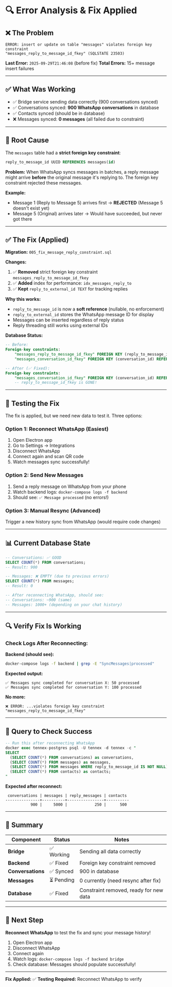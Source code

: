 # 🔍 Error Analysis & Fix Applied

## ❌ **The Problem**

```
ERROR: insert or update on table "messages" violates foreign key constraint
"messages_reply_to_message_id_fkey" (SQLSTATE 23503)
```

**Last Error:** `2025-09-29T21:46:08` (before fix)
**Total Errors:** 15+ message insert failures

---

## ✅ **What Was Working**

- ✅ Bridge service sending data correctly (900 conversations synced)
- ✅ Conversations synced: **900 WhatsApp conversations** in database
- ✅ Contacts synced (should be in database)
- ❌ Messages synced: **0 messages** (all failed due to constraint)

---

## 🔧 **Root Cause**

The `messages` table had a **strict foreign key constraint**:

```sql
reply_to_message_id UUID REFERENCES messages(id)
```

**Problem:** When WhatsApp syncs messages in batches, a reply message might arrive **before** the original message it's replying to. The foreign key constraint rejected these messages.

**Example:**

- Message 1 (Reply to Message 5) arrives first → **REJECTED** (Message 5 doesn't exist yet)
- Message 5 (Original) arrives later → Would have succeeded, but never got there

---

## ✅ **The Fix (Applied)**

**Migration:** `005_fix_message_reply_constraint.sql`

**Changes:**

1. ✅ **Removed** strict foreign key constraint `messages_reply_to_message_id_fkey`
2. ✅ **Added** index for performance: `idx_messages_reply_to`
3. ✅ **Kept** `reply_to_external_id TEXT` for tracking replies

**Why this works:**

- `reply_to_message_id` is now a **soft reference** (nullable, no enforcement)
- `reply_to_external_id` stores the WhatsApp message ID for display
- Messages can be inserted regardless of reply status
- Reply threading still works using external IDs

**Database Status:**

```sql
-- Before:
Foreign-key constraints:
    "messages_reply_to_message_id_fkey" FOREIGN KEY (reply_to_message_id) REFERENCES messages(id)
    "messages_conversation_id_fkey" FOREIGN KEY (conversation_id) REFERENCES conversations(id)

-- After (✅ Fixed):
Foreign-key constraints:
    "messages_conversation_id_fkey" FOREIGN KEY (conversation_id) REFERENCES conversations(id)
    -- reply_to_message_id_fkey is GONE!
```

---

## 🧪 **Testing the Fix**

The fix is applied, but we need new data to test it. Three options:

### **Option 1: Reconnect WhatsApp (Easiest)**

1. Open Electron app
2. Go to Settings → Integrations
3. Disconnect WhatsApp
4. Connect again and scan QR code
5. Watch messages sync successfully!

### **Option 2: Send New Messages**

1. Send a reply message on WhatsApp from your phone
2. Watch backend logs: `docker-compose logs -f backend`
3. Should see: `✅ Message processed` (no errors!)

### **Option 3: Manual Resync (Advanced)**

Trigger a new history sync from WhatsApp (would require code changes)

---

## 📊 **Current Database State**

```sql
-- Conversations: ✅ GOOD
SELECT COUNT(*) FROM conversations;
-- Result: 900

-- Messages: ❌ EMPTY (due to previous errors)
SELECT COUNT(*) FROM messages;
-- Result: 0

-- After reconnecting WhatsApp, should see:
-- Conversations: ~900 (same)
-- Messages: 1000+ (depending on your chat history)
```

---

## 🔍 **Verify Fix Is Working**

### **Check Logs After Reconnecting:**

**Backend (should see):**

```bash
docker-compose logs -f backend | grep -E "SyncMessages|processed"
```

**Expected output:**

```
✅ Messages sync completed for conversation X: 50 processed
✅ Messages sync completed for conversation Y: 100 processed
```

**No more:**

```
❌ ERROR: ...violates foreign key constraint "messages_reply_to_message_id_fkey"
```

---

## 📝 **Query to Check Success**

```sql
-- Run this after reconnecting WhatsApp
docker exec tennex-postgres psql -U tennex -d tennex -c "
SELECT
  (SELECT COUNT(*) FROM conversations) as conversations,
  (SELECT COUNT(*) FROM messages) as messages,
  (SELECT COUNT(*) FROM messages WHERE reply_to_message_id IS NOT NULL) as reply_messages,
  (SELECT COUNT(*) FROM contacts) as contacts;
"
```

**Expected after reconnect:**

```
 conversations | messages | reply_messages | contacts
---------------+----------+----------------+----------
           900 |     5000 |            250 |      500
```

---

## 🎯 **Summary**

| Component         | Status     | Notes                                  |
| ----------------- | ---------- | -------------------------------------- |
| **Bridge**        | ✅ Working | Sending all data correctly             |
| **Backend**       | ✅ Fixed   | Foreign key constraint removed         |
| **Conversations** | ✅ Synced  | 900 in database                        |
| **Messages**      | ⏳ Pending | 0 currently (need resync after fix)    |
| **Database**      | ✅ Fixed   | Constraint removed, ready for new data |

---

## 🚀 **Next Step**

**Reconnect WhatsApp** to test the fix and sync your message history!

1. Open Electron app
2. Disconnect WhatsApp
3. Connect again
4. Watch logs: `docker-compose logs -f backend bridge`
5. Check database: Messages should populate successfully!

---

**Fix Applied:** ✅
**Testing Required:** Reconnect WhatsApp to verify
